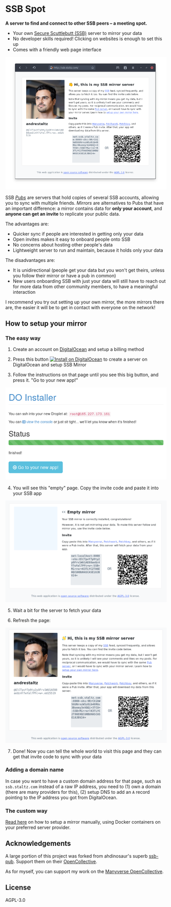 # SSB Spot

**A server to find and connect to other SSB peers – a meeting spot.**

- Your own [Secure Scuttlebutt (SSB)](https://www.scuttlebutt.nz) server to mirror your data
- No developer skills required! Clicking on websites is enough to set this up
- Comes with a friendly web page interface

![ready.png](./screenshots/ready.png)

SSB [*Pubs*](https://www.scuttlebutt.nz/concepts/pub) are servers that hold copies of several SSB accounts, allowing you to sync with multiple friends. *Mirrors* are alternatives to Pubs that have an important difference: a mirror contains data for **only your account**, and **anyone can get an invite** to replicate your public data.

The advantages are:

- Quicker sync if people are interested in getting only your data
- Open invites makes it easy to onboard people onto SSB
- No concerns about hosting other people's data
- Lightweight server to run and maintain, because it holds only your data

The disadvantages are:

- It is unidirectional (people get your data but you won't get theirs, unless you follow their mirror or have a pub in common)
- New users onboarding SSB with just your data will still have to reach out for more data from other community members, to have a meaningful interaction

I recommend you try out setting up your own mirror, the more mirrors there are, the easier it will be to get in contact with everyone on the network!

## How to setup your mirror

### The easy way

1. Create an account on [DigitalOcean](https://www.digitalocean.com/) and setup a billing method

2. Press this button [![Install on DigitalOcean](http://butt.nz/button.svg)](http://butt.nz/install?url=https://github.com/staltz/ssb-mirror) to create a server on DigitalOcean and setup SSB Mirror

3. Follow the instructions on that page until you see this big button, and press it. "Go to your new app!"

![step-1.png](./screenshots/step-1.png)

4. You will see this "empty" page. Copy the invite code and paste it into your SSB app

![step-2.png](./screenshots/step-2.png)

5. Wait a bit for the server to fetch your data

6. Refresh the page:

![step-3.png](./screenshots/step-3.png)

7. Done! Now you can tell the whole world to visit this page and they can get that invite code to sync with your data

### Adding a domain name

In case you want to have a custom domain address for that page, such as `ssb.staltz.com` instead of a raw IP address, you need to (1) own a domain (there are many providers for this), (2) setup DNS to add an `A` record pointing to the IP address you got from DigitalOcean.

### The custom way

[Read here](./manual-setup.md) on how to setup a mirror manually, using Docker containers on your preferred server provider.

## Acknowledgements

A large portion of this project was forked from ahdinosaur's superb [ssb-pub](https://github.com/ahdinosaur/ssb-pub). Support them on their [OpenCollective](https://opencollective.com/sunrise-choir).

As for myself, you can support my work on the [Manyverse OpenCollective](https://opencollective.com/manyverse).

## License

AGPL-3.0

